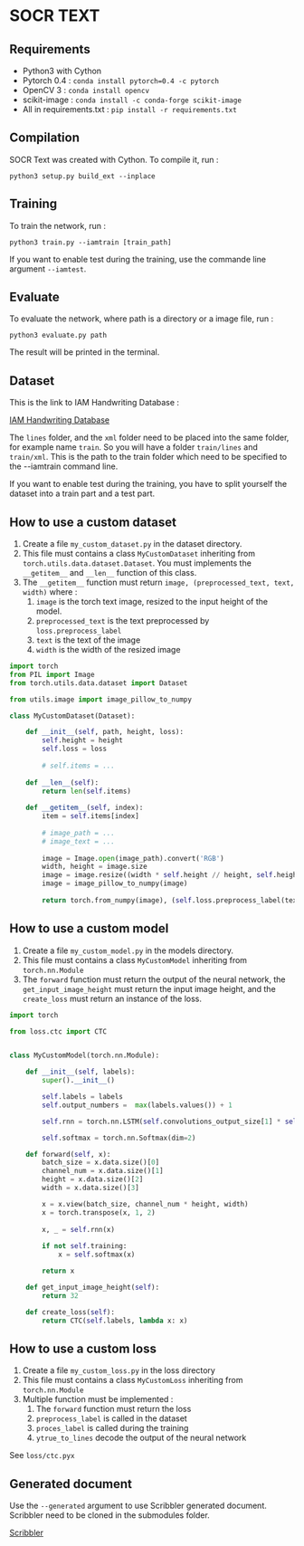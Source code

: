 # SOCR TEXT

## Requirements

 - Python3 with Cython
 - Pytorch 0.4 : ```conda install pytorch=0.4 -c pytorch```
 - OpenCV 3 : ```conda install opencv```
 - scikit-image :  ```conda install -c conda-forge scikit-image```
 - All in requirements.txt : ```pip install -r requirements.txt```

## Compilation

SOCR Text was created with Cython. To compile it, run : 
```
python3 setup.py build_ext --inplace
```

## Training

To train the network, run :
```
python3 train.py --iamtrain [train_path]
```

If you want to enable test during the training, use the commande line argument ```--iamtest```.

## Evaluate

To evaluate the network, where path is a directory or a image file, run : 
```
python3 evaluate.py path
```
The result will be printed in the terminal.

## Dataset

This is the link to IAM Handwriting Database :

[IAM Handwriting Database](http://www.fki.inf.unibe.ch/databases/iam-handwriting-database)

The ```lines``` folder, and the ```xml``` folder need to be placed into the same folder, for example name ```train```. So you will have a folder ```train/lines``` and ```train/xml```. This is the path to the train folder which need to be specified to the --iamtrain command line.

If you want to enable test during the training, you have to split yourself the dataset into a train part and a test part.

## How to use a custom dataset

1. Create a file ```my_custom_dataset.py``` in the dataset directory.
2. This file must contains a class ```MyCustomDataset``` inheriting from ```torch.utils.data.dataset.Dataset```. You must implements the ```__getitem__``` and ```__len__``` function of this class.
3. The ```__getitem__``` function must return ```image, (preprocessed_text, text, width)``` where : 
    1. ```image``` is the torch text image, resized to the input height of the model.
    2. ```preprocessed_text``` is the text preprocessed by ```loss.preprocess_label```
    3. ```text``` is the text of the image
    4. ```width``` is the width of the resized image


```python
import torch
from PIL import Image
from torch.utils.data.dataset import Dataset

from utils.image import image_pillow_to_numpy

class MyCustomDataset(Dataset):

	def __init__(self, path, height, loss):
		self.height = height
		self.loss = loss
		
		# self.items = ...
		
	def __len__(self):
		return len(self.items)
		
	def __getitem__(self, index):
		item = self.items[index]
		
		# image_path = ...
		# image_text = ...
		
		image = Image.open(image_path).convert('RGB')
		width, height = image.size
		image = image.resize((width * self.height // height, self.height), Image.ANTIALIAS)
		image = image_pillow_to_numpy(image)
		
		return torch.from_numpy(image), (self.loss.preprocess_label(text, image.shape[2]), text, image.shape[2])
```

## How to use a custom model

1. Create a file ```my_custom_model.py``` in the models directory.
2. This file must contains a class ```MyCustomModel``` inheriting from ```torch.nn.Module```
3. The ```forward``` function must return the output of the neural network, the ```get_input_image_height``` must return the input image height, and the ```create_loss``` must return an instance of the loss.

```python
import torch

from loss.ctc import CTC


class MyCustomModel(torch.nn.Module):

    def __init__(self, labels):
        super().__init__()

        self.labels = labels
        self.output_numbers =  max(labels.values()) + 1

        self.rnn = torch.nn.LSTM(self.convolutions_output_size[1] * self.convolutions_output_size[2], self.output_numbers, num_layers=2)

        self.softmax = torch.nn.Softmax(dim=2)

    def forward(self, x):
        batch_size = x.data.size()[0]
        channel_num = x.data.size()[1]
        height = x.data.size()[2]
        width = x.data.size()[3]

        x = x.view(batch_size, channel_num * height, width)
        x = torch.transpose(x, 1, 2)
        
        x, _ = self.rnn(x)
        
        if not self.training:
            x = self.softmax(x)

        return x

    def get_input_image_height(self):
        return 32

    def create_loss(self):
        return CTC(self.labels, lambda x: x)
```


## How to use a custom loss

1. Create a file ```my_custom_loss.py``` in the loss directory
2. This file must contains a class ```MyCustomLoss``` inheriting from ```torch.nn.Module```
3. Multiple function must be implemented : 
    1. The ```forward``` function must return the loss
    2. ```preprocess_label``` is called in the dataset
    3. ```proces_label``` is called during the training
    4. ```ytrue_to_lines``` decode the output of the neural network
    
See ```loss/ctc.pyx```
		
## Generated document

Use the ```--generated``` argument to use Scribbler generated document.
Scribbler need to be cloned in the submodules folder.
 
[Scribbler](https://github.com/dtidmarsh/scribbler)